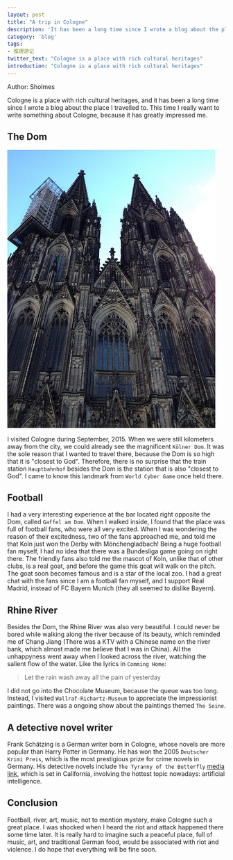 ```yaml
---
layout: post
title: "A trip in Cologne"
description: 'It has been a long time since I wrote a blog about the place I travelled to. This time I really want to write something about Cologne'
category: 'blog'
tags:
- 推理游记
twitter_text: "Cologne is a place with rich cultural heritages"
introduction: "Cologne is a place with rich cultural heritages"
---
```


Author: Sholmes

Cologne is a place with rich cultural heritages, and it has been a long time since I wrote a blog about the place I travelled to. This time I really want to write something about Cologne, because it has greatly impressed me.

## The Dom

![Kölner Dom](/assets/img/cologne.jpg)

I visited Cologne during September, 2015. When we were still kilometers away from the city, we could already see the magnificent `Kölner Dom`. It was the sole reason that I wanted to travel there, because the Dom is so high that it is "closest to God". Therefore, there is no surprise that the train station `Hauptbahnhof` besides the Dom is the station that is also "closest to God". I came to know this landmark from `World Cyber Game` once held there.

## Football

I had a very interesting experience at the bar located right opposite the Dom, called `Gaffel am Dom`. When I walked inside, I found that the place was full of football fans, who were all very excited. When I was wondering the reason of their excitedness, two of the fans approached me, and told me that Koln just won the Derby with Mönchengladbach! Being a huge football fan myself, I had no idea that there was a Bundesliga game going on right there. The friendly fans also told me the mascot of Koln, unlike that of other clubs, is a real goat, and before the game this goat will walk on the pitch. The goat soon becomes famous and is a star of the local zoo. I had a great chat with the fans since I am a football fan myself, and I support Real Madrid, instead of FC Bayern Munich (they all seemed to dislike Bayern).

## Rhine River

Besides the Dom, the Rhine River was also very beautiful. I could never be bored while walking along the river because of its beauty, which reminded me of Chang Jiang (There was a KTV with a Chinese name on the river bank, which almost made me believe that I was in China). All the unhappyness went away when I looked across the river, watching the salient flow of the water. Like the lyrics in `Comming Home`:

> Let the rain wash away
> all the pain of yesterday

I did not go into the Chocolate Museum, because the queue was too long. Instead, I visited `Wallraf-Richartz-Museum` to appreciate the impressionist paintings. There was a ongoing show about the paintings themed `The Seine`.

## A detective novel writer

Frank Schätzing is a German writer born in Cologne, whose novels are more popular than Harry Potter in Germany. He has won the 2005 `Deutscher Krimi Preis`, which is the most prestigious prize for crime novels in Germany. His detective novels include `The Tyranny of the Butterfly` [media link](https://www.dw.com/en/best-selling-author-frank-sch%C3%A4tzing-creates-an-ai-dystopia-in-latest-thriller/a-43506188), which is set in California, involving the hottest topic nowadays: artificial intelligence.   

## Conclusion

Football, river, art, music, not to mention mystery, make Cologne such a great place. I was shocked when I heard the riot and attack happened there some time later. It is really hard to imagine such a peaceful place, full of music, art, and traditional German food, would be associated with riot and violence. I do hope that everything will be fine soon.
